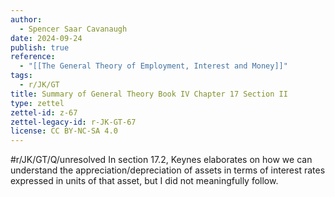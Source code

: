 ```yaml
---
author:
  - Spencer Saar Cavanaugh
date: 2024-09-24
publish: true
reference:
  - "[[The General Theory of Employment, Interest and Money]]"
tags:
  - r/JK/GT
title: Summary of General Theory Book IV Chapter 17 Section II
type: zettel
zettel-id: z-67
zettel-legacy-id: r-JK-GT-67
license: CC BY-NC-SA 4.0
---
```


#r/JK/GT/Q/unresolved In section 17.2, Keynes elaborates on how we can understand the appreciation/depreciation of assets in terms of interest rates expressed in units of that asset, but I did not meaningfully follow.
